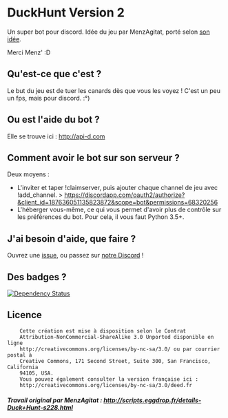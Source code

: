 # DuckHunt Version 2
Un super bot pour discord. Idée du jeu par MenzAgitat, porté selon [son idée](http://scripts.eggdrop.fr/details-Duck+Hunt-s228.html).

Merci Menz' :D

## Qu'est-ce que c'est ?
Le but du jeu est de tuer les canards dès que vous les voyez ! C'est un peu un fps, mais pour discord. :°)

## Ou est l'aide du bot ?
Elle se trouve ici : http://api-d.com

## Comment avoir le bot sur son serveur ?
Deux moyens :
- L'inviter et taper !claimserver, puis ajouter chaque channel de jeu avec !add_channel. > https://discordapp.com/oauth2/authorize?&client_id=187636051135823872&scope=bot&permissions=68320256
- L'héberger vous-même, ce qui vous permet d'avoir plus de contrôle sur les préférences du bot. Pour cela, il vous faut Python 3.5+.

## J'ai besoin d'aide, que faire ?
Ouvrez une [issue](https://github.com/DuckHunt-discord/DHV2/issues/new), ou passez sur [notre Discord](https://discord.gg/2BksEkV) !

## Des badges ?
[![Dependency Status](https://gemnasium.com/badges/github.com/DuckHunt-discord/DHV2.svg)](https://gemnasium.com/github.com/DuckHunt-discord/DHV2)

## Licence

		Cette création est mise à disposition selon le Contrat
		Attribution-NonCommercial-ShareAlike 3.0 Unported disponible en ligne
		http://creativecommons.org/licenses/by-nc-sa/3.0/ ou par courrier postal à
		Creative Commons, 171 Second Street, Suite 300, San Francisco, California
		94105, USA.
		Vous pouvez également consulter la version française ici :
		http://creativecommons.org/licenses/by-nc-sa/3.0/deed.fr

##### Travail original par MenzAgitat : http://scripts.eggdrop.fr/details-Duck+Hunt-s228.html
